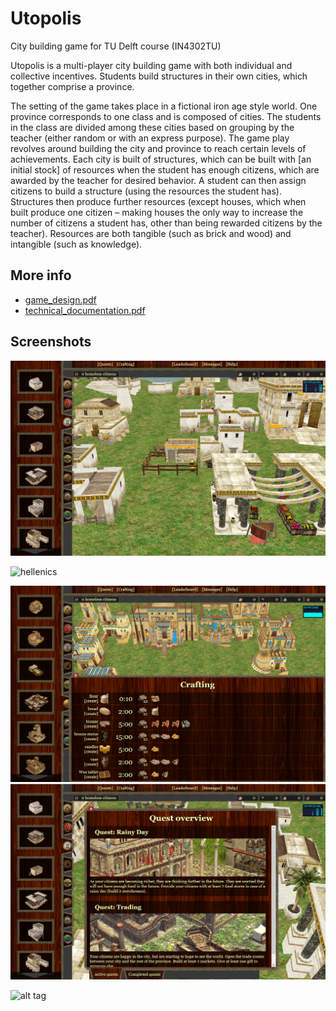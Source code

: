 Utopolis 
========

City building game for TU Delft course (IN4302TU)

Utopolis is a multi-player city building game with both individual and collective incentives. Students build structures in their own cities, which together comprise a province.

The setting of the game takes place in a fictional iron age style world. One province corresponds to one class and is composed of cities. The students in the class are divided among these cities based on grouping by the teacher (either random or with an express purpose). The game play revolves around building the city and province to reach certain levels of achievements. Each city is built of structures, which can be built with [an initial stock] of resources when the student has enough citizens, which are awarded by the teacher for desired behavior. A student can then assign citizens to build a structure (using the resources the student has). Structures then produce further resources (except houses, which when built produce one citizen – making houses the only way to increase the number of citizens a student has, other than being rewarded citizens by the teacher). Resources are both tangible (such as brick and wood) and intangible (such as knowledge).

More info
---------

* [game_design.pdf](docs/game_design%20.pdf)
* [technical_documentation.pdf](docs/technical_documentation.pdf)

Screenshots
-----------
![carthagenians](docs/screenshots/carthagenians.png)

![hellenics](docs/screenshots/screenshots/hellenics.png)

![ptolemies_crafting](docs/screenshots/ptolemies_crafting.png)
![quests](docs/screenshots/quests.png)


![alt tag](http://www.catb.org/hacker-emblem/hacker.png)

